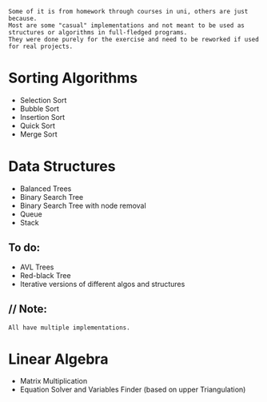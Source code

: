     Some of it is from homework through courses in uni, others are just because.
    Most are some "casual" implementations and not meant to be used as structures or algorithms in full-fledged programs.  
    They were done purely for the exercise and need to be reworked if used for real projects.

# Sorting Algorithms
- Selection Sort
- Bubble Sort
- Insertion Sort
- Quick Sort
- Merge Sort

# Data Structures
- Balanced Trees
- Binary Search Tree
- Binary Search Tree with node removal
- Queue
- Stack

## To do:
- AVL Trees
- Red-black Tree
- Iterative versions of different algos and structures

## // Note:
    All have multiple implementations.

# Linear Algebra
- Matrix Multiplication
- Equation Solver and Variables Finder (based on upper Triangulation)
